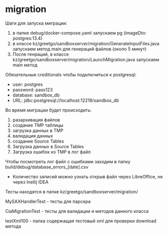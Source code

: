 # migration

Шаги для запуска миграции:
1. в папке debug/docker-compose.yaml запускаем pg (imageDto: postgres:13.4) 
2. в классе kz/greetgo/sandboxserver/migration/GenerateInputFiles.java запускаем метод main для генераций файлов (около 5 минут)
3. После генраций, в классе kz/greetgo/sandboxserver/migration/LaunchMigration.java запускаем main метод

Обязательные creditionals чтобы подключиться к postgresql:
* user: postgres
* password: pass123
* database: sandbox_db
* URL: jdbc:postgresql://localhost:12218/sandbox_db

Во время миграции будет происходить:
1. разархивация файлов
2. создание TMP таблицы
3. загрузка данных в TMP
4. валидация данных
5. создание Source Tables
6. Загрузка данных в Source Tables
7. Загрузка ошибок из TMP в лог файл

Чтобы посмотреть лог файл с ошибками заходим в папку build/debug/database_errors_[date].csv
* Количество записей можно узнать открыв файл через LibreOffice, не через Inellij IDEA

Тесты находятся в папке kz/greetgo/sandboxserver/migration/

MySAXHandlerTest - тесты для парсера

CiaMigrationTest - тесты для валидации и методов данного класса

testXml100 - папка содержащая тестовый xml для проверки download метода
